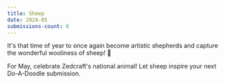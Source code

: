 ```yaml
---
title: Sheep
date: 2024-05
submissions-count: 6
---
```

It's that time of year to once again become artistic shepherds and capture the wonderful wooliness of sheep! 🐑

For May, celebrate Zedcraft's national animal! Let sheep inspire your next Do-A-Doodle submission.
